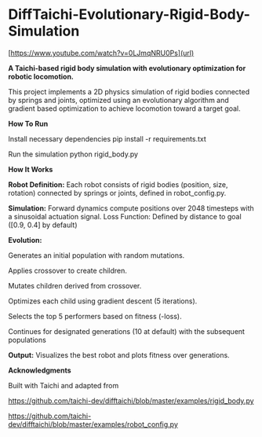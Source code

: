# DiffTaichi-Evolutionary-Rigid-Body-Simulation

[https://www.youtube.com/watch?v=0LJmqNRU0Ps](url)

**A Taichi-based rigid body simulation with evolutionary optimization for robotic locomotion.**

This project implements a 2D physics simulation of rigid bodies connected by springs and joints, optimized using an evolutionary algorithm and gradient based optimization to achieve locomotion toward a target goal.

**How To Run**

Install necessary dependencies
pip install -r requirements.txt

Run the simulation
python rigid_body.py

**How It Works**

**Robot Definition:** Each robot consists of rigid bodies (position, size, rotation) connected by springs or joints, defined in robot_config.py.

**Simulation:** Forward dynamics compute positions over 2048 timesteps with a sinusoidal actuation signal.
Loss Function: Defined by distance to goal ([0.9, 0.4] by default)

**Evolution:**

Generates an initial population with random mutations.

Applies crossover to create children.

Mutates children derived from crossover.

Optimizes each child using gradient descent (5 iterations).

Selects the top 5 performers based on fitness (-loss).

Continues for designated generations (10 at default) with the subsequent populations

**Output:** Visualizes the best robot and plots fitness over generations.

**Acknowledgments**

Built with Taichi and adapted from

https://github.com/taichi-dev/difftaichi/blob/master/examples/rigid_body.py

https://github.com/taichi-dev/difftaichi/blob/master/examples/robot_config.py

